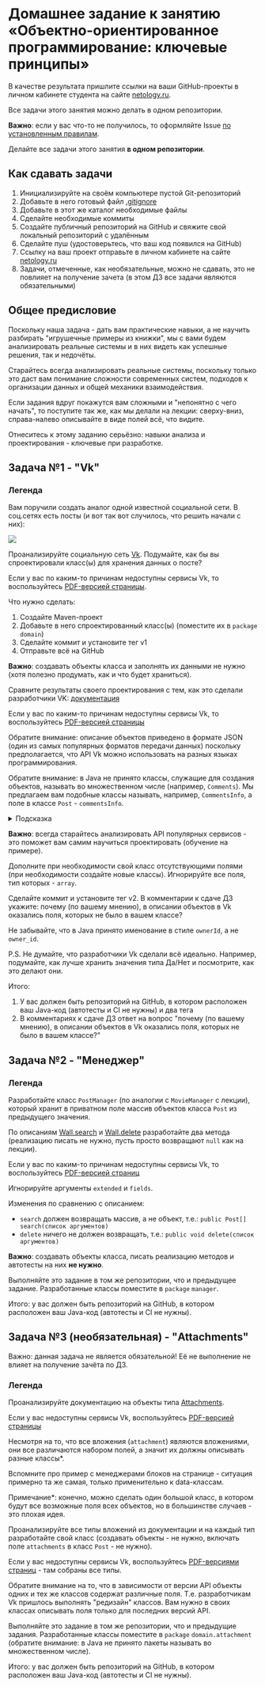 # Домашнее задание к занятию «Объектно-ориентированное программирование: ключевые принципы»

В качестве результата пришлите ссылки на ваши GitHub-проекты в личном кабинете студента на сайте [netology.ru](https://netology.ru).

Все задачи этого занятия можно делать в одном репозитории.

**Важно**: если у вас что-то не получилось, то оформляйте Issue [по установленным правилам](../report-requirements.md).

Делайте все задачи этого занятия **в одном репозитории**.

## Как сдавать задачи

1. Инициализируйте на своём компьютере пустой Git-репозиторий
1. Добавьте в него готовый файл [.gitignore](../.gitignore)
1. Добавьте в этот же каталог необходимые файлы
1. Сделайте необходимые коммиты
1. Создайте публичный репозиторий на GitHub и свяжите свой локальный репозиторий с удалённым
1. Сделайте пуш (удостоверьтесь, что ваш код появился на GitHub)
1. Ссылку на ваш проект отправьте в личном кабинете на сайте [netology.ru](https://netology.ru)
1. Задачи, отмеченные, как необязательные, можно не сдавать, это не повлияет на получение зачета (в этом ДЗ все задачи являются обязательными)

## Общее предисловие

Поскольку наша задача - дать вам практические навыки, а не научить разбирать "игрушечные примеры из книжки", мы с вами будем анализировать реальные системы и в них видеть как успешные решения, так и недочёты.

Старайтесь всегда анализировать реальные системы, поскольку только это даст вам понимание сложности современных систем, подходов к организации данных и общей механики взаимодействия.

Если задания вдруг покажутся вам сложными и "непонятно с чего начать", то поступите так же, как мы делали на лекции: сверху-вниз, справа-налево описывайте в виде полей всё, что видите.

Отнеситесь к этому заданию серьёзно: навыки анализа и проектирования - ключевые при разработке.

## Задача №1 - "Vk"

### Легенда

Вам поручили создать аналог одной известной социальной сети. В соц.сетях есть посты (и вот так вот случилось, что решить начали с них):

![](assets/vk-regular.png)

Проанализируйте социальную сеть [Vk](https://vk.com/netology). Подумайте, как бы вы спроектировали класс(ы) для хранения данных о посте?

Если у вас по каким-то причинам недоступны сервисы Vk, то воспользуйтесь [PDF-версией страницы](assets/VK.pdf).

Что нужно сделать:
1. Создайте Maven-проект
1. Добавьте в него спроектированный класс(ы) (поместите их в `package` `domain`)
1. Сделайте коммит и установите тег v1
1. Отправьте всё на GitHub

**Важно**: создавать объекты класса и заполнять их данными не нужно (хотя полезно продумать, как и что будет храниться).

Сравните результаты своего проектирования с тем, как это сделали разработчики VK: [документация](https://vk.com/dev/objects/post)

Если у вас по каким-то причинам недоступны сервисы Vk, то воспользуйтесь [PDF-версией страницы](assets/post.pdf)

Обратите внимание: описание объектов приведено в формате JSON (один из самых популярных форматов передачи данных) поскольку предполагается, что API Vk можно использовать на разных языках программирования.

Обратите внимание: в Java не принято классы, служащие для создания объектов, называть во множественном числе (например, `Comments`). Мы предлагаем вам подобные классы называть, например, `CommentsInfo`, а поле в классе `Post` - `commentsInfo`.

<details>
  <summary>Подсказка</summary>
  
  Это должно выглядеть примерно так:
  
  ```java
  // файл Post.java
  public class Post {
    private int id;
    ...
    private CommentsInfo commentsInfo;
    ...
    // + get/set на все поля
  }
  ```
  ```java
  // файл CommentsInfo.java
  public class CommentsInfo {
    private int count;
    private boolean canPost;
    ...
    // + get/set на все поля
  }
  ```
</details>

**Важно**: всегда старайтесь анализировать API популярных сервисов - это поможет вам самим научиться проектировать (обучение на примере).

Дополните при необходимости свой класс отсутствующими полями (при необходимости создайте новые классы). Игнорируйте все поля, тип которых - `array`.

Сделайте коммит и установите тег v2. В комментарии к сдаче ДЗ укажите: почему (по вашему мнению), в описании объектов в Vk оказались поля, которых не было в вашем классе?

Не забывайте, что в Java принято именование в стиле `ownerId`, а не `owner_id`.

P.S. Не думайте, что разработчики Vk сделали всё идеально. Например, подумайте, как лучше хранить значения типа Да/Нет и посмотрите, как это делают они.

Итого:
1. У вас должен быть репозиторий на GitHub, в котором расположен ваш Java-код (автотесты и CI не нужны) и два тега
1. В комментариях к сдаче ДЗ ответ на вопрос "почему (по вашему мнению), в описании объектов в Vk оказались поля, которых не было в вашем классе?" 

## Задача №2 - "Менеджер"

### Легенда

Разработайте класс `PostManager` (по аналогии с `MovieManager` с лекции), который хранит в приватном поле массив объектов класса `Post` из предыдущего значения.

По описаниям [Wall.search](https://vk.com/dev/wall.search) и [Wall.delete](https://vk.com/dev/wall.delete) разработайте два метода (реализацию писать не нужно, пусть просто возвращают `null` как на лекции). 

Если у вас по каким-то причинам недоступны сервисы Vk, то воспользуйтесь [PDF-версией страниц](assets/manager)

Игнорируйте аргументы `extended` и `fields`.

Изменения по сравнению с описанием:
* `search` должен возвращать массив, а не объект, т.е.: `public Post[] search(список аргументов)`
* `delete` ничего не должен возвращать, т.е.: `public void delete(список аргументов)`

**Важно**: создавать объекты класса, писать реализацию методов и автотесты на них **не нужно**.

Выполняйте это задание в том же репозитории, что и предыдущее задание. Разработанные классы поместите в `package` `manager`.

Итого: у вас должен быть репозиторий на GitHub, в котором расположен ваш Java-код (автотесты и CI не нужны).

## Задача №3 (необязательная) - "Attachments"

Важно: данная задача не является обязательной! Её не выполнение не влияет на получение зачёта по ДЗ.

### Легенда

Проанализируйте документацию на объекты типа [Attachments](https://vk.com/dev/objects/attachments_w).

Если у вас недоступны сервисы Vk, воспользуйтесь [PDF-версией страницы](assets/attachments/attachments.pdf)

Несмотря на то, что все вложения (`attachment`) являются вложениями, они все различаются набором полей, а значит их должны описывать разные классы*.

Вспомните про пример с менеджерами блоков на странице - ситуация примерно та же самая, только применительно к data-классам.

Примечание*: конечно, можно сделать один большой класс, в котором будут все возможные поля всех объектов, но в большинстве случаев - это плохая идея.

Проанализируйте все типы вложений из документации и на каждый тип разработайте свой класс (создавать объекты - не нужно, включать поле `attachments` в класс `Post` - не нужно).

Если у вас недоступны сервисы Vk, воспользуйтесь [PDF-версиями страниц](assets/attachments) - там собраны все типы.

Обратите внимание на то, что в зависимости от версии API объекты одних и тех же классов содержат различные поля. Т.е. разработчикам Vk пришлось выполнять "редизайн" классов. Вам нужно в своих классах описывать поля только для последних версий API.

Выполняйте это задание в том же репозитории, что и предыдущие задания. Разработанные классы поместите в `package` `domain.attachment` (обратите внимание: в Java не принято пакеты называть во множественном числе).

Итого: у вас должен быть репозиторий на GitHub, в котором расположен ваш Java-код (автотесты и CI не нужны).
